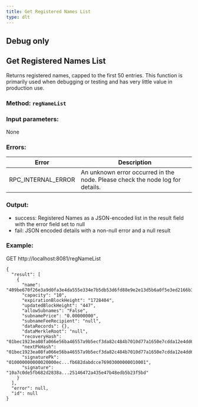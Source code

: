 ```yaml
---
title: Get Registered Names List
type: dlt
---
```


## **Debug only**

## Get Registered Names List
Returns registered names, capped to the first 50 entries. This function is primarily used when debugging or testing and has very little value in production use.

### Method: `regNameList`
### Input parameters:
None

### Errors:

| Error | Description |
| --- | --- |
| RPC_INTERNAL_ERROR | An unknown error occurred in the node. Please check the node log for details. |

### Output:
- success: Registered Names as a JSON-encoded list in the result field with the error field set to null
- fail: JSON encoded details with a non-null error and a null result

### Example:
GET http://localhost:8081/regNameList
```
{
  "result": [
    {
      "name": "409be670f26e3a9d0fa3e4da555e334e7b5db53d6fd88e9e2e13d5b6a0f5e3ed2166b39cf6dce8e8282a30ae5e11bab9d92676d134fe5edff4c73235e2aec6b7c5",
      "capacity": "10",
      "expirationBlockHeight": "1728404",
      "updatedBlockHeight": "447",
      "allowSubnames": "False",
      "subnamePrice": "0.00000000",
      "subnameFeeRecipient": "null",
      "dataRecords": {},
      "dataMerkleRoot": "null",
      "recoveryHash": "01bec1923ea08fa066e56ba46557a9b5ecf3da82c484b7010d77a1650e7cdda12e4dd6fe9fbf004331aa46a645",
      "nextPkHash": "01bec1923ea08fa066e56ba46557a9b5ecf3da82c484b7010d77a1650e7cdda12e4dd6fe9fbf004331aa46a645",
      "signaturePk": "010000000000020000ec...fb682dabdcce76903000000010001",
      "signature": "10a7c0de5fb682d2838a...25146472a435e47b48edb5b23f5bd"
    }
  ],
  "error": null,
  "id": null
}
```
